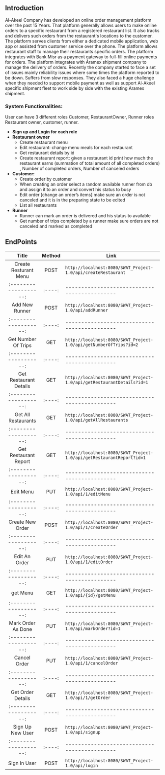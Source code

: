 ## **Introduction**

Al-Akeel Company has developed an online order management platform over the past 15 Years. That platform generally allows users to make online orders to a specific restaurant from a registered restaurant list. It also tracks and delivers such orders from the restaurant's locations to the customer. The platform serves clients from either a dedicated mobile application, web app or assisted from customer service over the phone. The platform allows restaurant staff to manage their restaurants specific orders. The platform integrates with Bank Misr as a payment gateway to full-fill online payments for orders. The platform integrates with Aramex shipment company to manage the delivery of orders. Recently the company started to face a set of issues mainly reliability issues where some times the platform reported to be down. Suffers from slow responses. They also faced a huge challenge when they needed to support mobile payment as well as support Al-Akeel specific shipment fleet to work side by side with the existing Aramex shipment.

### **System Functionalities:**

User can have 3 different roles Customer, RestaurantOwner, Runner roles Restaurant owner, customer, runner.

- **Sign up and Login for each role**
- **Restaurant owner**
  - Create restaurant menu
  - Edit restaurant: change menu meals for each restaurant
  - Get restaurant details by id
  - Create restaurant report: given a restaurant id print how much the restaurant earns (summation of total amount of all completed orders) , Number of completed orders, Number of canceled orders
- **Customer:**
  - Create order by customer
  - When creating an order select a random available runner from db and assign it to an order and convert his status to busy
  - Edit order [change an order’s items] make sure an order is not canceled and it is in the preparing state to be edited
  - List all restaurants
- **Runner**
  - Runner can mark an order is delivered and his status to available
  - Get number of trips completed by a runner make sure orders are not canceled
    and marked as completed

## **EndPoints**

|         Title          | Method | Link                                                                   |
| :--------------------: | :----: | ---------------------------------------------------------------------- |
| Create Resturant Menu  |  POST  | `http://localhost:8080/SWAT_Project-1.0/api/createRestaurant`          |
| :-------------------:  | :----: | --------------------------------------------                           |
|     Add New Runner     |  POST  | `http://localhost:8080/SWAT_Project-1.0/api/addRunner`                 |
| :-------------------:  | :----: | --------------------------------------------                           |
|  Get Number Of Trips   |  GET   | `http://localhost:8080/SWAT_Project-1.0/api/getNumberOfTrips?id=2`     |
| :-------------------:  | :----: | --------------------------------------------                           |
| Get Restaurant Details |  GET   | `http://localhost:8080/SWAT_Project-1.0/api/getRestaurantDetails?id=1` |
| :-------------------:  | :----: | --------------------------------------------                           |
|  Get All Restaurants   |  GET   | `http://localhost:8080/SWAT_Project-1.0/api/getAllRestaurants`         |
| :-------------------:  | :----: | --------------------------------------------                           |
| Get Restaurant Report  |  GET   | `http://localhost:8080/SWAT_Project-1.0/api/getRestaurantReport?id=1`  |
| :-------------------:  | :----: | --------------------------------------------                           |
|       Edit Menu        |  PUT   | `http://localhost:8080/SWAT_Project-1.0/api/1/editMenu`                |
| :-------------------:  | :----: | --------------------------------------------                           |
|    Create New Order    |  POST  | `http://localhost:8080/SWAT_Project-1.0/api/1/createOrder`             |
| :-------------------:  | :----: | --------------------------------------------                           |
|     Edit An Order      |  PUT   | `http://localhost:8080/SWAT_Project-1.0/api/1/editOrder`               |
| :-------------------:  | :----: | --------------------------------------------                           |
|        get Menu        |  GET   | `http://localhost:8080/SWAT_Project-1.0/api/{id}/getMenu`              |
| :-------------------:  | :----: | --------------------------------------------                           |
|   Mark Order As Done   |  PUT   | `http://localhost:8080/SWAT_Project-1.0/api/markOrder?id=1`            |
| :-------------------:  | :----: | --------------------------------------------                           |
|      Cancel Order      |  PUT   | `http://localhost:8080/SWAT_Project-1.0/api/1/cancelOrder`             |
| :-------------------:  | :----: | --------------------------------------------                           |
|   Get Order Details    |  GET   | `http://localhost:8080/SWAT_Project-1.0/api/1/getOrder`                |
| :-------------------:  | :----: | --------------------------------------------                           |
|    Sign Up New User    |  POST  | `http://localhost:8080/SWAT_Project-1.0/api/signup`                    |
| :-------------------:  | :----: | --------------------------------------------                           |
|      Sign In User      |  POST  | `http://localhost:8080/SWAT_Project-1.0/api/login`                     |
